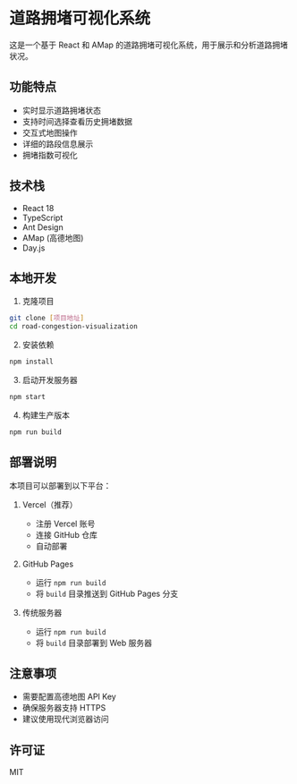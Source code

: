 # 道路拥堵可视化系统

这是一个基于 React 和 AMap 的道路拥堵可视化系统，用于展示和分析道路拥堵状况。

## 功能特点

- 实时显示道路拥堵状态
- 支持时间选择查看历史拥堵数据
- 交互式地图操作
- 详细的路段信息展示
- 拥堵指数可视化

## 技术栈

- React 18
- TypeScript
- Ant Design
- AMap (高德地图)
- Day.js

## 本地开发

1. 克隆项目
```bash
git clone [项目地址]
cd road-congestion-visualization
```

2. 安装依赖
```bash
npm install
```

3. 启动开发服务器
```bash
npm start
```

4. 构建生产版本
```bash
npm run build
```

## 部署说明

本项目可以部署到以下平台：

1. Vercel（推荐）
   - 注册 Vercel 账号
   - 连接 GitHub 仓库
   - 自动部署

2. GitHub Pages
   - 运行 `npm run build`
   - 将 `build` 目录推送到 GitHub Pages 分支

3. 传统服务器
   - 运行 `npm run build`
   - 将 `build` 目录部署到 Web 服务器

## 注意事项

- 需要配置高德地图 API Key
- 确保服务器支持 HTTPS
- 建议使用现代浏览器访问

## 许可证

MIT 